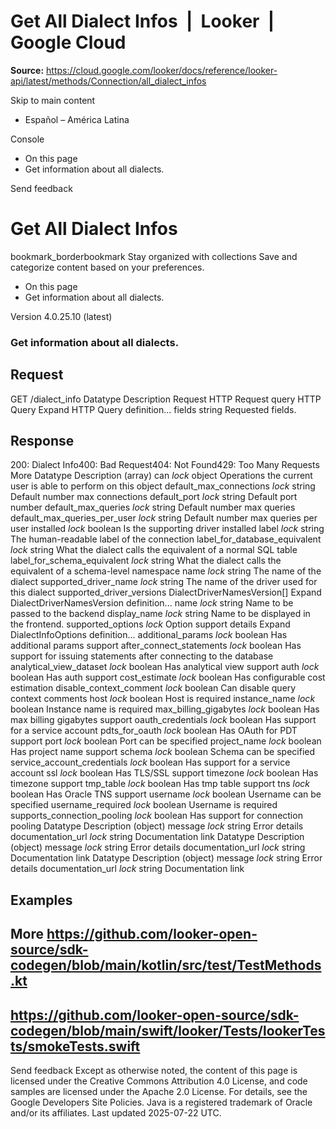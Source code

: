 # Get All Dialect Infos  |  Looker  |  Google Cloud

**Source:** https://cloud.google.com/looker/docs/reference/looker-api/latest/methods/Connection/all_dialect_infos

Skip to main content 


  * Español – América Latina

Console 
  * On this page
  * Get information about all dialects.




Send feedback 
#  Get All Dialect Infos
bookmark_borderbookmark Stay organized with collections  Save and categorize content based on your preferences.
  * On this page
  * Get information about all dialects.


Version 4.0.25.10 (latest) 
### Get information about all dialects.
## Request
GET /dialect_info 
Datatype
Description
Request
HTTP Request 
query
HTTP Query 
Expand HTTP Query definition... 
fields
string 
Requested fields.
## Response
200: Dialect Info400: Bad Request404: Not Found429: Too Many Requests More
Datatype
Description
(array)
can
_lock_
object 
Operations the current user is able to perform on this object
default_max_connections
_lock_
string 
Default number max connections
default_port
_lock_
string 
Default port number
default_max_queries
_lock_
string 
Default number max queries
default_max_queries_per_user
_lock_
string 
Default number max queries per user
installed
_lock_
boolean 
Is the supporting driver installed
label
_lock_
string 
The human-readable label of the connection
label_for_database_equivalent
_lock_
string 
What the dialect calls the equivalent of a normal SQL table
label_for_schema_equivalent
_lock_
string 
What the dialect calls the equivalent of a schema-level namespace
name
_lock_
string 
The name of the dialect
supported_driver_name
_lock_
string 
The name of the driver used for this dialect
supported_driver_versions
DialectDriverNamesVersion[] 
Expand DialectDriverNamesVersion definition... 
name
_lock_
string 
Name to be passed to the backend
display_name
_lock_
string 
Name to be displayed in the frontend.
supported_options
_lock_
Option support details
Expand DialectInfoOptions definition... 
additional_params
_lock_
boolean 
Has additional params support
after_connect_statements
_lock_
boolean 
Has support for issuing statements after connecting to the database
analytical_view_dataset
_lock_
boolean 
Has analytical view support
auth
_lock_
boolean 
Has auth support
cost_estimate
_lock_
boolean 
Has configurable cost estimation
disable_context_comment
_lock_
boolean 
Can disable query context comments
host
_lock_
boolean 
Host is required
instance_name
_lock_
boolean 
Instance name is required
max_billing_gigabytes
_lock_
boolean 
Has max billing gigabytes support
oauth_credentials
_lock_
boolean 
Has support for a service account
pdts_for_oauth
_lock_
boolean 
Has OAuth for PDT support
port
_lock_
boolean 
Port can be specified
project_name
_lock_
boolean 
Has project name support
schema
_lock_
boolean 
Schema can be specified
service_account_credentials
_lock_
boolean 
Has support for a service account
ssl
_lock_
boolean 
Has TLS/SSL support
timezone
_lock_
boolean 
Has timezone support
tmp_table
_lock_
boolean 
Has tmp table support
tns
_lock_
boolean 
Has Oracle TNS support
username
_lock_
boolean 
Username can be specified
username_required
_lock_
boolean 
Username is required
supports_connection_pooling
_lock_
boolean 
Has support for connection pooling
Datatype
Description
(object)
message
_lock_
string 
Error details
documentation_url
_lock_
string 
Documentation link
Datatype
Description
(object)
message
_lock_
string 
Error details
documentation_url
_lock_
string 
Documentation link
Datatype
Description
(object)
message
_lock_
string 
Error details
documentation_url
_lock_
string 
Documentation link
## Examples
More
https://github.com/looker-open-source/sdk-codegen/blob/main/kotlin/src/test/TestMethods.kt   
---  
https://github.com/looker-open-source/sdk-codegen/blob/main/swift/looker/Tests/lookerTests/smokeTests.swift   
---  
Send feedback 
Except as otherwise noted, the content of this page is licensed under the Creative Commons Attribution 4.0 License, and code samples are licensed under the Apache 2.0 License. For details, see the Google Developers Site Policies. Java is a registered trademark of Oracle and/or its affiliates.
Last updated 2025-07-22 UTC.


